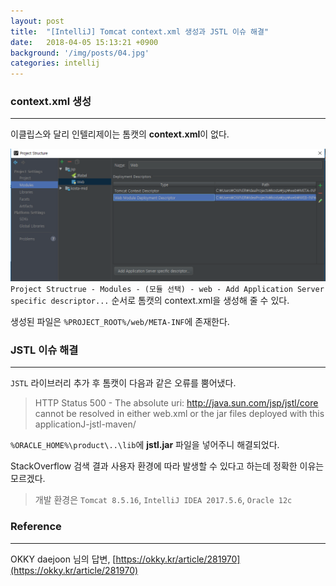 ```yaml
---
layout: post
title:  "[IntelliJ] Tomcat context.xml 생성과 JSTL 이슈 해결"
date:   2018-04-05 15:13:21 +0900
background: '/img/posts/04.jpg'
categories: intellij
---
```


### context.xml 생성
---
이클립스와 달리 인텔리제이는 톰캣의 **context.xml**이 없다.

![tomcat-issue](/img/tomcat-issue-1.PNG)
`Project Structrue - Modules - (모듈 선택) - web - Add Application Server specific descriptor...`
순서로 톰캣의 context.xml을 생성해 줄 수 있다.

생성된 파일은 `%PROJECT_ROOT%/web/META-INF`에 존재한다.

### JSTL 이슈 해결
---
`JSTL` 라이브러리 추가 후 톰캣이 다음과 같은 오류를 뿜어냈다.
> HTTP Status 500 - The absolute uri: http://java.sun.com/jsp/jstl/core cannot be resolved 
in either web.xml or the jar files deployed with this applicationJ-jstl-maven/

`%ORACLE_HOME%\product\..\lib`에 **jstl.jar** 파일을 넣어주니 해결되었다.

StackOverflow 검색 결과 사용자 환경에 따라 발생할 수 있다고 하는데 정확한 이유는 모르겠다.
> 개발 환경은 `Tomcat 8.5.16`, `IntelliJ IDEA 2017.5.6`, `Oracle 12c`


### Reference
---
OKKY daejoon 님의 답변, [https://okky.kr/article/281970](https://okky.kr/article/281970)
